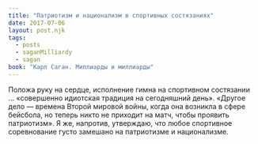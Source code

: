 ```yaml
---
title: "Патриотизм и национализм в спортивных состязаниях"
date: 2017-07-06
layout: post.njk
tags:
  - posts
  - saganMilliardy
  - sagan
book: "Карл Саган. Миллиарды и миллиарды"
---
```


Положа руку на сердце, исполнение гимна на спортивном состязании … «совершенно идиотская традиция на сегодняшний день». «Другое дело — времена Второй мировой войны, когда она возникла в сфере бейсбола, но теперь никто не приходит на матч, чтобы проявить патриотизм». Я же, напротив, утверждаю, что любое спортивное соревнование густо замешано на патриотизме и национализме.
